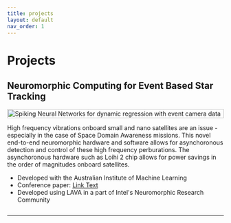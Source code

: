 ```yaml
---
title: projects
layout: default
nav_order: 1
---
```


# Projects

## Neuromorphic Computing for Event Based Star Tracking

<div style="display: flex; align-items: center;">
  <div style="flex: 1;">
    <img src="screenshot.png" alt="Spiking Neural Networks for dynamic regression with event camera data" style="width: 100%; height: auto;">
    <p>High frequency vibrations onboard small and nano satellites are an issue - especially in the case of Space Domain Awareness missions. This novel end-to-end neuromorphic hardware and software allows for asynchoronous detection and control of these high frequency perburations. The asynchoronous hardware such as Loihi 2 chip allows for power savings in the order of magnitudes onboard satellites.</p>
    <ul>
      <li>Developed with the Australian Institute of Machine Learning</li>
      <li>Conference paper: <a href="http://example.com">Link Text</a></li>
      <li>Developed using LAVA in a part of Intel's Neuromorphic Research Community</li>
    </ul>
  </div>
</div>

---
